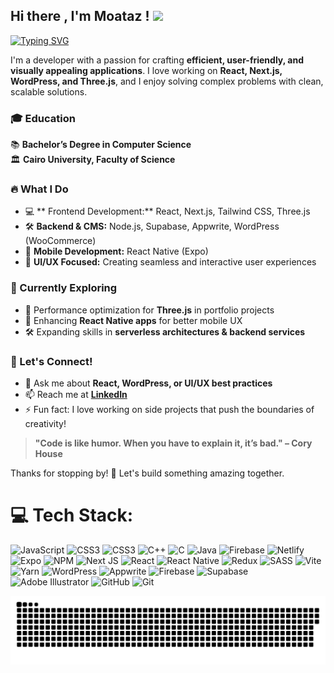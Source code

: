 ## Hi there , I'm Moataz ! <img src="https://media.giphy.com/media/hvRJCLFzcasrR4ia7z/giphy.gif" width="30px">

[![Typing SVG](https://readme-typing-svg.herokuapp.com?font=Fira+Code&pause=1000&color=F7DF1E&width=435&lines=Front-End+Developer)](https://git.io/typing-svg)

I'm a developer with a passion for crafting **efficient, user-friendly, and visually appealing applications**. I love working on **React, Next.js, WordPress, and Three.js**, and I enjoy solving complex problems with clean, scalable solutions.

### 🎓 Education  
📚 **Bachelor’s Degree in Computer Science**  
🏛️ **Cairo University, Faculty of Science**  

### 🔥 What I Do  
- 💻 **
Frontend Development:** React, Next.js, Tailwind CSS, Three.js  
- 🛠 **Backend & CMS:** Node.js, Supabase, Appwrite, WordPress (WooCommerce)  
- 📱 **Mobile Development:** React Native (Expo)  
- 🎨 **UI/UX Focused:** Creating seamless and interactive user experiences  

### 🌱 Currently Exploring  
- 🚀 Performance optimization for **Three.js** in portfolio projects  
- 📱 Enhancing **React Native apps** for better mobile UX  
- 🛠 Expanding skills in **serverless architectures & backend services**  

### 📧 Let's Connect!  
- 💬 Ask me about **React, WordPress, or UI/UX best practices**  
- 📫 Reach me at **[LinkedIn](https://www.linkedin.com/in/moataz-essam-237509344/)**  
- ⚡ Fun fact: I love working on side projects that push the boundaries of creativity!  

> **"Code is like humor. When you have to explain it, it’s bad." – Cory House**  

Thanks for stopping by! 🚀 Let's build something amazing together.  

# 💻 Tech Stack:
![JavaScript](https://img.shields.io/badge/javascript-%23323330.svg?style=for-the-badge&logo=javascript&logoColor=%23F7DF1E) ![CSS3](https://img.shields.io/badge/css3-%231572B6.svg?style=for-the-badge&logo=css3&logoColor=white) ![CSS3](https://img.shields.io/badge/css3-%231572B6.svg?style=for-the-badge&logo=css3&logoColor=white) ![C++](https://img.shields.io/badge/c++-%2300599C.svg?style=for-the-badge&logo=c%2B%2B&logoColor=white) ![C](https://img.shields.io/badge/c-%2300599C.svg?style=for-the-badge&logo=c&logoColor=white) ![Java](https://img.shields.io/badge/java-%23ED8B00.svg?style=for-the-badge&logo=openjdk&logoColor=white) ![Firebase](https://img.shields.io/badge/firebase-%23039BE5.svg?style=for-the-badge&logo=firebase) ![Netlify](https://img.shields.io/badge/netlify-%23000000.svg?style=for-the-badge&logo=netlify&logoColor=#00C7B7) ![Expo](https://img.shields.io/badge/expo-1C1E24?style=for-the-badge&logo=expo&logoColor=#D04A37) ![NPM](https://img.shields.io/badge/NPM-%23CB3837.svg?style=for-the-badge&logo=npm&logoColor=white) ![Next JS](https://img.shields.io/badge/Next-black?style=for-the-badge&logo=next.js&logoColor=white) ![React](https://img.shields.io/badge/react-%2320232a.svg?style=for-the-badge&logo=react&logoColor=%2361DAFB) ![React Native](https://img.shields.io/badge/react_native-%2320232a.svg?style=for-the-badge&logo=react&logoColor=%2361DAFB) ![Redux](https://img.shields.io/badge/redux-%23593d88.svg?style=for-the-badge&logo=redux&logoColor=white) ![SASS](https://img.shields.io/badge/SASS-hotpink.svg?style=for-the-badge&logo=SASS&logoColor=white) ![Vite](https://img.shields.io/badge/vite-%23646CFF.svg?style=for-the-badge&logo=vite&logoColor=white) ![Yarn](https://img.shields.io/badge/yarn-%232C8EBB.svg?style=for-the-badge&logo=yarn&logoColor=white) ![WordPress](https://img.shields.io/badge/WordPress-%23117AC9.svg?style=for-the-badge&logo=WordPress&logoColor=white) ![Appwrite](https://img.shields.io/badge/Appwrite-%23FD366E.svg?style=for-the-badge&logo=appwrite&logoColor=white) ![Firebase](https://img.shields.io/badge/firebase-a08021?style=for-the-badge&logo=firebase&logoColor=ffcd34) ![Supabase](https://img.shields.io/badge/Supabase-3ECF8E?style=for-the-badge&logo=supabase&logoColor=white) ![Adobe Illustrator](https://img.shields.io/badge/adobe%20illustrator-%23FF9A00.svg?style=for-the-badge&logo=adobe%20illustrator&logoColor=white) ![GitHub](https://img.shields.io/badge/github-%23121011.svg?style=for-the-badge&logo=github&logoColor=white) ![Git](https://img.shields.io/badge/git-%23F05033.svg?style=for-the-badge&logo=git&logoColor=white)

<img src="https://raw.githubusercontent.com/MoatazEssam/MoatazEssam/output/snake.svg" alt="Snake animation" />
